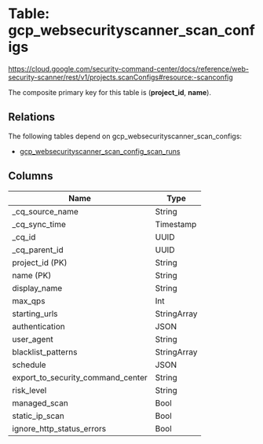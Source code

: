 # Table: gcp_websecurityscanner_scan_configs

https://cloud.google.com/security-command-center/docs/reference/web-security-scanner/rest/v1/projects.scanConfigs#resource:-scanconfig

The composite primary key for this table is (**project_id**, **name**).

## Relations

The following tables depend on gcp_websecurityscanner_scan_configs:
  - [gcp_websecurityscanner_scan_config_scan_runs](gcp_websecurityscanner_scan_config_scan_runs)

## Columns

| Name          | Type          |
| ------------- | ------------- |
|_cq_source_name|String|
|_cq_sync_time|Timestamp|
|_cq_id|UUID|
|_cq_parent_id|UUID|
|project_id (PK)|String|
|name (PK)|String|
|display_name|String|
|max_qps|Int|
|starting_urls|StringArray|
|authentication|JSON|
|user_agent|String|
|blacklist_patterns|StringArray|
|schedule|JSON|
|export_to_security_command_center|String|
|risk_level|String|
|managed_scan|Bool|
|static_ip_scan|Bool|
|ignore_http_status_errors|Bool|